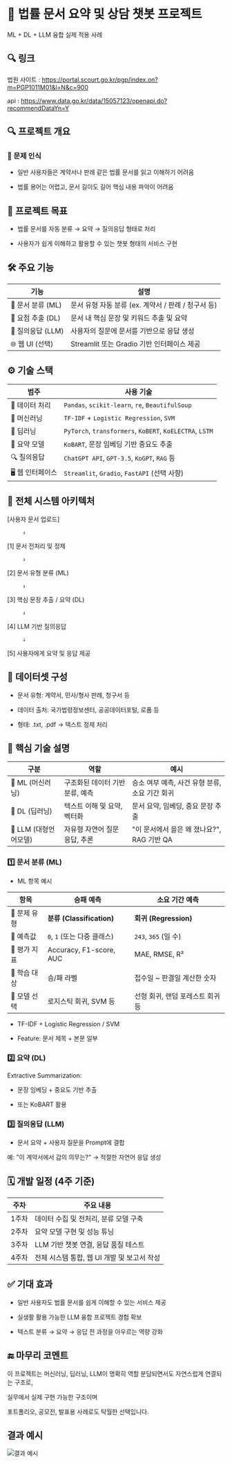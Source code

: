 

# 📄 법률 문서 요약 및 상담 챗봇 프로젝트
ML + DL + LLM 융합 실제 적용 사례

## 🔍 링크

법원 사이트 : https://portal.scourt.go.kr/pgp/index.on?m=PGP1011M01&l=N&c=900

api : https://www.data.go.kr/data/15057123/openapi.do?recommendDataYn=Y


## 🔍 프로젝트 개요

### 📌 문제 인식
- 일반 사용자들은 계약서나 판례 같은 법률 문서를 읽고 이해하기 어려움

- 법률 용어는 어렵고, 문서 길이도 길어 핵심 내용 파악이 어려움

## 🎯 프로젝트 목표

- 법률 문서를 자동 분류 → 요약 → 질의응답 형태로 처리

- 사용자가 쉽게 이해하고 활용할 수 있는 챗봇 형태의 서비스 구현

## 🛠️ 주요 기능

| 기능            | 설명                                 |
| ------------- | ---------------------------------- |
| 🧾 문서 분류 (ML) | 문서 유형 자동 분류 (ex. 계약서 / 판례 / 청구서 등) |
| 🧠 요점 추출 (DL) | 문서 내 핵심 문장 및 키워드 추출 및 요약           |
| 💬 질의응답 (LLM) | 사용자의 질문에 문서를 기반으로 응답 생성            |
| 🌐 웹 UI (선택)  | Streamlit 또는 Gradio 기반 인터페이스 제공    |


## ⚙️ 기술 스택

| 범주          | 사용 기술                                                    |
| ----------- | -------------------------------------------------------- |
| 📂 데이터 처리   | `Pandas`, `scikit-learn`, `re`, `BeautifulSoup`          |
| 🤖 머신러닝     | `TF-IDF` + `Logistic Regression`, `SVM`                  |
| 🧠 딥러닝      | `PyTorch`, `transformers`, `KoBERT`, `KoELECTRA`, `LSTM` |
| 🧾 요약 모델    | `KoBART`, 문장 임베딩 기반 중요도 추출                               |
| 🔍 질의응답     | `ChatGPT API`, `GPT-3.5`, `KoGPT`, `RAG` 등               |
| 🖥️ 웹 인터페이스 | `Streamlit`, `Gradio`, `FastAPI` (선택 사항)                 |

## 🧩 전체 시스템 아키텍처

[사용자 문서 업로드]

         ↓
         
[1] 문서 전처리 및 정제

         ↓
         
[2] 문서 유형 분류 (ML)

         ↓
         
[3] 핵심 문장 추출 / 요약 (DL)

         ↓
         
[4] LLM 기반 질의응답

         ↓
         
[5] 사용자에게 요약 및 응답 제공



## 📁 데이터셋 구성
- 문서 유형: 계약서, 민사/형사 판례, 청구서 등

- 데이터 출처: 국가법령정보센터, 공공데이터포털, 로폼 등

- 형태: .txt, .pdf → 텍스트 정제 처리

## 🔑 핵심 기술 설명

| 구분              | 역할                 | 예시                            |
| --------------- | ------------------ | ----------------------------- |
| 🧠 ML (머신러닝)    | 구조화된 데이터 기반 분류, 예측 | 승소 여부 예측, 사건 유형 분류, 소요 기간 회귀  |
| 🧠 DL (딥러닝)     | 텍스트 이해 및 요약, 벡터화   | 문서 요약, 임베딩, 중요 문장 추출          |
| 🧠 LLM (대형언어모델) | 자유형 자연어 질문 응답, 추론  | "이 문서에서 을은 왜 졌나요?", RAG 기반 QA |




### 1️⃣ 문서 분류 (ML)


- ML 항목 예시
  
| 항목       | 승패 예측                   | 소요 기간 예측            |
| -------- | ----------------------- | ------------------- |
| 🎯 문제 유형 | **분류 (Classification)** | **회귀 (Regression)** |
| 🎯 예측값   | `0`, `1` (또는 다중 클래스)    | `243`, `365` (일 수)  |
| 🎯 평가 지표 | Accuracy, F1-score, AUC | MAE, RMSE, R²       |
| 🎯 학습 대상 | 승/패 라벨                  | 접수일 \~ 판결일 계산한 숫자   |
| 🎯 모델 선택 | 로지스틱 회귀, SVM 등          | 선형 회귀, 랜덤 포레스트 회귀 등 |


- TF-IDF + Logistic Regression / SVM

- Feature: 문서 제목 + 본문 일부

### 2️⃣ 요약 (DL)

Extractive Summarization:

- 문장 임베딩 + 중요도 기반 추출

- 또는 KoBART 활용

### 3️⃣ 질의응답 (LLM)

- 문서 요약 + 사용자 질문을 Prompt에 결합

예: "이 계약서에서 갑의 의무는?" → 적절한 자연어 응답 생성

## 🗓️ 개발 일정 (4주 기준)
| 주차  | 주요 내용                       |
| --- | --------------------------- |
| 1주차 | 데이터 수집 및 전처리, 분류 모델 구축      |
| 2주차 | 요약 모델 구현 및 성능 튜닝            |
| 3주차 | LLM 기반 챗봇 연결, 응답 품질 테스트     |
| 4주차 | 전체 시스템 통합, 웹 UI 개발 및 보고서 작성 |


## ✅ 기대 효과
- 일반 사용자도 법률 문서를 쉽게 이해할 수 있는 서비스 제공

- 실생활 활용 가능한 LLM 융합 프로젝트 경험 확보

- 텍스트 분류 → 요약 → 응답 전 과정을 아우르는 역량 강화

## 🔚 마무리 코멘트


이 프로젝트는 머신러닝, 딥러닝, LLM이 명확히 역할 분담되면서도
자연스럽게 연결되는 구조로,

실무에서 실제 구현 가능한 구조이며

포트폴리오, 공모전, 발표용 사례로도 탁월한 선택입니다.

## 결과 예시
![결과 예시](결과예시이미지_gpt)
